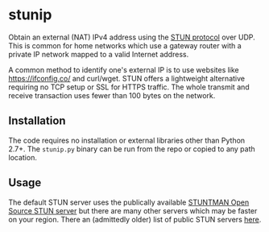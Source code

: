 # stunip
Obtain an external (NAT) IPv4 address using the [STUN protocol](https://tools.ietf.org/html/rfc3489) over UDP. This is
common for home networks which use a gateway router with a private IP network mapped to a valid Internet address.

A common method to identify one's external IP is to use websites like https://ifconfig.co/ and curl/wget. STUN offers a
lightweight alternative requiring no TCP setup or SSL for HTTPS traffic. The whole transmit and receive transaction uses
fewer than 100 bytes on the network.

## Installation

The code requires no installation or external libraries other than Python 2.7+. The `stunip.py` binary can be run from
the repo or copied to any path location.

## Usage

The default STUN server uses the publically available [STUNTMAN Open Source STUN server](http://stunprotocol.org/) but
there are many other servers which may be faster on your region. There an (admittedly older) list of public STUN servers
[here](https://gist.github.com/mondain/b0ec1cf5f60ae726202e).
